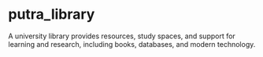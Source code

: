 # putra_library
A university library provides resources, study spaces, and support for learning and research, including books, databases, and modern technology.
